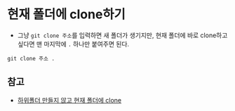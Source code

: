 # 현재 폴더에 clone하기

- 그냥 `git clone 주소`를 입력하면 새 폴더가 생기지만, 현재 폴더에 바로 clone하고 싶다면 맨 마지막에 `.` 하나만 붙여주면 된다.

```
git clone 주소 .
```

## 참고

- [하위폴더 만들지 않고 현재 폴더에 clone](https://hydroponicglass.tistory.com/entry/Git-%ED%95%98%EC%9C%84%ED%8F%B4%EB%8D%94-%EB%A7%8C%EB%93%A4%EC%A7%80-%EC%95%8A%EA%B3%A0-%ED%98%84%EC%9E%AC-%ED%8F%B4%EB%8D%94%EC%97%90-clone)
